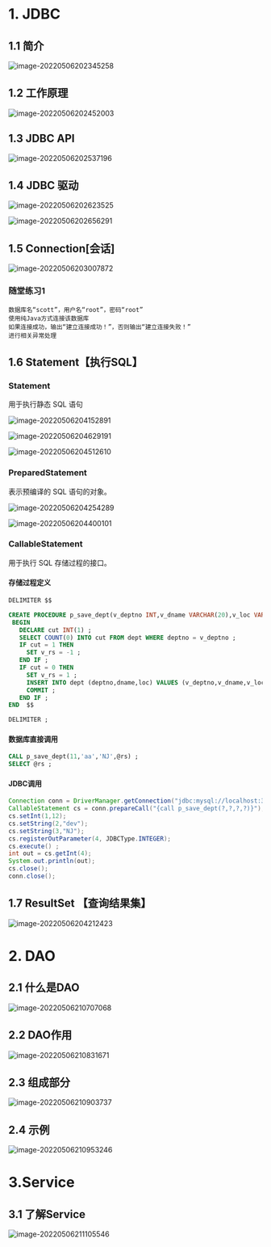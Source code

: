 # 1. JDBC

## 1.1 简介

![image-20220506202345258](images\image-20220506202345258.png)

## 1.2 工作原理

![image-20220506202452003](images\image-20220506202452003.png)

## 1.3 JDBC API

![image-20220506202537196](images\image-20220506202537196.png)

## 1.4 JDBC 驱动

![image-20220506202623525](images\image-20220506202623525.png)

![image-20220506202656291](images\image-20220506202656291.png)

## 1.5 Connection[会话]

![image-20220506203007872](images\image-20220506203007872.png)

### 随堂练习1

```
数据库名“scott”，用户名“root”，密码“root” 
使用纯Java方式连接该数据库
如果连接成功，输出“建立连接成功！”，否则输出“建立连接失败！” 
进行相关异常处理
```

## 1.6 Statement【执行SQL】

### Statement

用于执行静态 SQL 语句

![image-20220506204152891](images\image-20220506204152891.png)

![image-20220506204629191](images\image-20220506204629191.png)

![image-20220506204512610](images\image-20220506204512610.png)

### PreparedStatement

表示预编译的 SQL 语句的对象。

![image-20220506204254289](images\image-20220506204254289.png)

![image-20220506204400101](images\image-20220506204400101.png)

### CallableStatement

用于执行 SQL 存储过程的接口。

#### 存储过程定义

```sql
DELIMITER $$

CREATE PROCEDURE p_save_dept(v_deptno INT,v_dname VARCHAR(20),v_loc VARCHAR(20) ,OUT v_rs INT )
 BEGIN
   DECLARE cut INT(1) ;
   SELECT COUNT(0) INTO cut FROM dept WHERE deptno = v_deptno ;
   IF cut = 1 THEN 
     SET v_rs = -1 ; 
   END IF ;
   IF cut = 0 THEN 
     SET v_rs = 1 ;
     INSERT INTO dept (deptno,dname,loc) VALUES (v_deptno,v_dname,v_loc) ;
     COMMIT ;
   END IF ;
END  $$

DELIMITER ;
```

#### 数据库直接调用

```sql
CALL p_save_dept(11,'aa','NJ',@rs) ;
SELECT @rs ;
```

#### JDBC调用

```java
Connection conn = DriverManager.getConnection("jdbc:mysql://localhost:3306/test", "root", "root");
CallableStatement cs = conn.prepareCall("{call p_save_dept(?,?,?,?)}");
cs.setInt(1,12);
cs.setString(2,"dev");
cs.setString(3,"NJ");
cs.registerOutParameter(4, JDBCType.INTEGER);
cs.execute() ;
int out = cs.getInt(4);
System.out.println(out);
cs.close();
conn.close();
```



## 1.7 ResultSet 【查询结果集】

![image-20220506204212423](images\image-20220506204212423.png)

# 2. DAO

## 2.1 什么是DAO

![image-20220506210707068](images\image-20220506210707068.png)

## 2.2 DAO作用

![image-20220506210831671](images\image-20220506210831671.png)

## 2.3 组成部分

![image-20220506210903737](images\image-20220506210903737.png)

## 2.4 示例

![image-20220506210953246](images\image-20220506210953246.png)

# 3.Service

## 3.1 了解Service

![image-20220506211105546](images\image-20220506211105546.png)